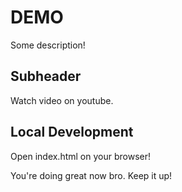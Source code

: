 # DEMO

Some description!

## Subheader

Watch video on youtube.

## Local Development

Open index.html on your browser!

You're doing great now bro. Keep it up!